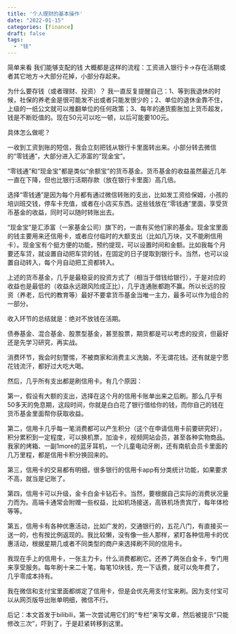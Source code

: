 ```yaml
---
title: '个人理财的基本操作'
date: "2022-01-15"
categories: [finance]
draft: false
tags:
  - "钱"
---
```


简单来看 我们能够支配的钱 大概都是这样的流程：工资进入银行卡->存在活期或者其它地方->大部分花掉，小部分存起来。

为什么要存钱（或者理财、投资）？ 我一直反复提醒自己：1、等到我退休的时候，社保的养老金是很可能发不出或者只能发很少的；2、单位的退休金靠不住，上级的一纸公文就可以推翻单位的任何政策；3、每年的通货膨胀加上货币超发，钱是不断贬值的。现在50元可以吃一顿，以后可能要100元。

具体怎么做呢？

一收到工资到账的短信，我会立刻把钱从银行卡里面转出来。小部分转去微信的“零钱通”，大部分进入汇添富的“现金宝”。

“零钱通”和“现金宝”都是类似“余额宝”的货币基金。货币基金的收益虽然最近几年一直在下降，但也比银行活期存款（放在银行卡里面）高几倍。

选择“零钱通”是因为每个月都有通过微信转账的支出，比如发工资给保姆，小孩的培训班交钱，停车卡充值，或者在小店买东西。这些钱放在“零钱通”里面，享受货币基金的收益，同时可以随时转账出去。

“现金宝”是汇添富（一家基金公司）旗下的，一直有买他们家的基金。现金宝里面的钱主要用来还信用卡，或者应付临时的大额支出（比如几万块，又不能刷信用卡）。现金宝有个挺方便的功能，预约提现，可以设置时间和金额。比如我每个月要还车贷，就设置自动把车贷的钱，在固定的日子提取到银行卡。当然，也可以设置自动转入，每个月自动把工资都转入。

上述的货币基金，几乎是最稳妥的投资方式了（相当于借钱给银行），于是对应的收益也是最低的（收益永远跟风险成正比），几乎连通胀都跑不赢。所以长远的投资（养老，后代的教育等）最好不要拿货币基金当唯一主力，最多可以作为组合的一部分。

收入环节的总结就是：绝对不放钱在活期。

债券基金、混合基金、股票型基金，甚至股票，期货都是可以考虑的投资，但最好还是先学习研究，再实战。

消费环节，我会时刻警惕，不被商家和消费主义洗脑，不无谓花钱。还有就是宁愿花钱流汗，都好过大吃大喝。

然后，几乎所有支出都是刷信用卡。有几个原因：

第一，假设有大额的支出，选择在这个月的信用卡账单出来之后刷。那么几乎有50多天的免息期，这段时间，你就是白白花了银行借给你的钱，而你自己的钱在货币基金里面帮你获取收益。

第二，信用卡几乎每一笔消费都可以产生积分（这个在申请信用卡前要研究好），积分累积到一定程度，可以换机票，加油卡，视频网站会员，甚至各种实物商品。我家的烤箱、一副1more的蓝牙耳机，一个儿童电动牙刷，还有南航会员卡里面的几万里程，都是信用卡积分换回来的。

第三，信用卡的交易都有明细，很多银行的信用卡app有分类统计功能，如果要求不高，就当是记账了。

第四，信用卡可以升级，金卡白金卡钻石卡。当然，要根据自己实际的消费状况量力而为。高端卡通常会附赠一些权益，比如机场接送，高铁机场贵宾厅，每年体检等等。

第五，信用卡有各种优惠活动，比如广发的，交通银行的，五花八门，有直接买一送一的，也有按比例返现的。我比较懒，没有像一些人那样，紧盯各种信用卡的优惠活动，根据星期几或者不同类型的商户来选择刷不同的信用卡。

我现在手上的信用卡，一张主力卡，什么消费都刷它。还养了两张白金卡，专门用来享受服务。每年刷十来二十笔，每笔10块钱，充一下话费，就可以免年费了，几乎零成本持有。

我在微信和支付宝里面都绑定了信用卡，但是会优先用支付宝来刷。因为支付宝可以从网页版导出账单明细，微信不行。

后记：本文首发于bilibili，第一次尝试用它们的“专栏”来写文章，然后被提示“只能修改三次”，吓到了，于是赶紧转移到这里。